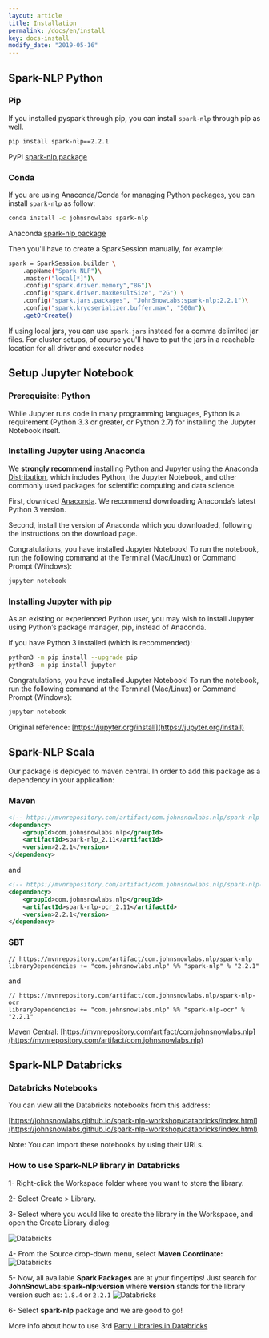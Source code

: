 ```yaml
---
layout: article
title: Installation
permalink: /docs/en/install
key: docs-install
modify_date: "2019-05-16"
---
```


## Spark-NLP Python

### Pip

If you installed pyspark through pip, you can install `spark-nlp` through pip as well.

```bash
pip install spark-nlp==2.2.1
```

PyPI [spark-nlp package](https://pypi.org/project/spark-nlp/)

### Conda

If you are using Anaconda/Conda for managing Python packages, you can install `spark-nlp` as follow:

```bash
conda install -c johnsnowlabs spark-nlp
```

Anaconda [spark-nlp package](https://anaconda.org/JohnSnowLabs/spark-nlp)

Then you'll have to create a SparkSession manually, for example:

```bash
spark = SparkSession.builder \
    .appName("Spark NLP")\
    .master("local[*]")\
    .config("spark.driver.memory","8G")\
    .config("spark.driver.maxResultSize", "2G") \
    .config("spark.jars.packages", "JohnSnowLabs:spark-nlp:2.2.1")\
    .config("spark.kryoserializer.buffer.max", "500m")\
    .getOrCreate()
```

If using local jars, you can use `spark.jars` instead for a comma delimited jar files. For cluster setups, of course you'll have to put the jars in a reachable location for all driver and executor nodes

## Setup Jupyter Notebook

### Prerequisite: Python

While Jupyter runs code in many programming languages, Python is a requirement
(Python 3.3 or greater, or Python 2.7) for installing the Jupyter Notebook itself.

### Installing Jupyter using Anaconda

We **strongly recommend** installing Python and Jupyter using the [Anaconda Distribution](https://www.anaconda.com/downloads),
which includes Python, the Jupyter Notebook, and other commonly used packages for scientific computing and data science.

First, download [Anaconda](https://www.anaconda.com/downloads). We recommend downloading Anaconda’s latest Python 3 version.

Second, install the version of Anaconda which you downloaded, following the instructions on the download page.

Congratulations, you have installed Jupyter Notebook! To run the notebook, run the following command at the Terminal (Mac/Linux) or Command Prompt (Windows):

```bash
jupyter notebook
```

### Installing Jupyter with pip

As an existing or experienced Python user, you may wish to install Jupyter using Python’s package manager, pip, instead of Anaconda.

If you have Python 3 installed (which is recommended):

```bash
python3 -m pip install --upgrade pip
python3 -m pip install jupyter
```


Congratulations, you have installed Jupyter Notebook! To run the notebook, run
the following command at the Terminal (Mac/Linux) or Command Prompt (Windows):

```bash
jupyter notebook
```

Original reference: [https://jupyter.org/install](https://jupyter.org/install)

## Spark-NLP Scala

Our package is deployed to maven central. In order to add this package as a dependency in your application:

### Maven

```xml
<!-- https://mvnrepository.com/artifact/com.johnsnowlabs.nlp/spark-nlp -->
<dependency>
    <groupId>com.johnsnowlabs.nlp</groupId>
    <artifactId>spark-nlp_2.11</artifactId>
    <version>2.2.1</version>
</dependency>
```

and

```xml
<!-- https://mvnrepository.com/artifact/com.johnsnowlabs.nlp/spark-nlp-ocr -->
<dependency>
    <groupId>com.johnsnowlabs.nlp</groupId>
    <artifactId>spark-nlp-ocr_2.11</artifactId>
    <version>2.2.1</version>
</dependency>
```

### SBT

```sbtshell
// https://mvnrepository.com/artifact/com.johnsnowlabs.nlp/spark-nlp
libraryDependencies += "com.johnsnowlabs.nlp" %% "spark-nlp" % "2.2.1"
```

and

```sbtshell
// https://mvnrepository.com/artifact/com.johnsnowlabs.nlp/spark-nlp-ocr
libraryDependencies += "com.johnsnowlabs.nlp" %% "spark-nlp-ocr" % "2.2.1"
```

Maven Central: [https://mvnrepository.com/artifact/com.johnsnowlabs.nlp](https://mvnrepository.com/artifact/com.johnsnowlabs.nlp)

## Spark-NLP Databricks

### Databricks Notebooks

You can view all the Databricks notebooks from this address:

[https://johnsnowlabs.github.io/spark-nlp-workshop/databricks/index.html](https://johnsnowlabs.github.io/spark-nlp-workshop/databricks/index.html)

Note: You can import these notebooks by using their URLs.

### How to use Spark-NLP library in Databricks

1- Right-click the Workspace folder where you want to store the library.

2- Select Create > Library.

3- Select where you would like to create the library in the Workspace, and open the Create Library dialog:

![Databricks](https://databricks.com/wp-content/uploads/2015/07/create-lib.png)

4- From the Source drop-down menu, select **Maven Coordinate:**
![Databricks](https://databricks.com/wp-content/uploads/2015/07/select-maven-1024x711.png)

5- Now, all available **Spark Packages** are at your fingertips! Just search for **JohnSnowLabs:spark-nlp:version** where **version** stands for the library version such as: `1.8.4` or `2.2.1`
![Databricks](https://databricks.com/wp-content/uploads/2015/07/browser-1024x548.png)

6- Select **spark-nlp** package and we are good to go!

More info about how to use 3rd [Party Libraries in Databricks](https://databricks.com/blog/2015/07/28/using-3rd-party-libraries-in-databricks-apache-spark-packages-and-maven-libraries.html)
